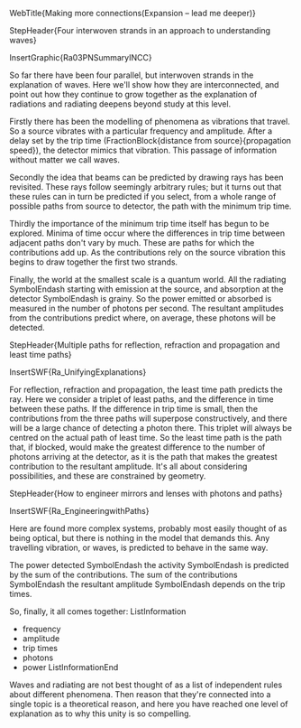 WebTitle{Making more connections(Expansion &ndash; lead me deeper)}

StepHeader{Four interwoven strands in an approach to understanding waves}

InsertGraphic{Ra03PNSummaryINCC}

So far there have been four parallel, but interwoven strands in the explanation of waves. Here we'll show how they are interconnected, and point out how they continue to grow together as the explanation of radiations and radiating deepens beyond study at this level.

Firstly there has been the modelling of phenomena as vibrations that travel. So a source vibrates with a particular frequency and amplitude. After a delay set by the trip time (FractionBlock{distance from source}{propagation speed}), the detector mimics that vibration. This passage of information without matter we call waves.

Secondly the idea that beams can be predicted by drawing rays has been revisited. These rays follow seemingly arbitrary rules; but it turns out that these rules can in turn be predicted if you select, from a whole range of possible paths from source to detector, the path with the minimum trip time.

Thirdly the importance of the minimum trip time itself has begun to be explored. Minima of time occur where the differences in trip time between adjacent paths don't vary by much. These are paths for which the contributions add up. As the contributions rely on the source vibration this begins to draw together the first two strands.

Finally, the world at the smallest scale is a quantum world. All the radiating SymbolEndash starting with emission at the source, and absorption at the detector SymbolEndash is grainy. So the power emitted or absorbed is measured in the number of photons per second. The resultant amplitudes from the contributions predict where, on average, these photons will be detected.

StepHeader{Multiple paths for reflection, refraction and propagation and least time paths}

InsertSWF{Ra_UnifyingExplanations}

For reflection, refraction and propagation, the least time path predicts the ray. Here we consider a triplet of least paths, and the difference in time between these paths. If the difference in trip time is small, then the contributions from the three paths will superpose constructively, and there will be a large chance of detecting a photon there. This triplet will always be centred on the actual path of least time. So the least time path is the path that, if blocked, would make the greatest difference to the number of photons arriving at the detector, as it is the path that makes the greatest contribution to the resultant amplitude. It's all about considering possibilities, and these are constrained by geometry.

StepHeader{How to engineer mirrors and lenses with photons and paths}

InsertSWF{Ra_EngineeringwithPaths}

Here are found more complex systems, probably most easily thought of as being optical, but there is nothing in the model that demands this. Any travelling vibration, or waves, is predicted to behave in the same way.

The power detected SymbolEndash the activity SymbolEndash is predicted by the sum of the contributions. The sum of the contributions SymbolEndash the resultant amplitude SymbolEndash depends on the trip times.

So, finally, it all comes together:
ListInformation
- frequency
- amplitude
- trip times
- photons
- power
ListInformationEnd

Waves and radiating are not best thought of as a list of independent rules about different phenomena. Then reason that they're connected into a single topic is a theoretical reason, and here you have reached one level of explanation as to why this unity is so compelling.

